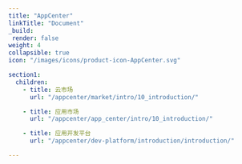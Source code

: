 ```yaml
---
title: "AppCenter"
linkTitle: "Document"
_build:
 render: false 
weight: 4
collapsible: true
icon: "/images/icons/product-icon-AppCenter.svg"

section1:
  children:
    - title: 云市场
      url: "/appcenter/market/intro/10_introduction/"

    - title: 应用市场
      url: "/appcenter/app_center/intro/10_introduction/"

    - title: 应用开发平台
      url: "/appcenter/dev-platform/introduction/introduction/"

---
```


<!--
如需配置私有云  则可添加以下配置， isPrivate必加，如需跳转到其他url 则可增加section1配置，如不添加section1配置那么跟公有云其余文档一样使用

isPrivate: true
section1:
  children:
    - title: 云应用开发
      url: "/appcenter/dev-platform/quick-start/cluster"

    - title: SaaS 应用开发
      url: "/appcenter/dev-platform/quick-start/quick_start_saas"
-->


